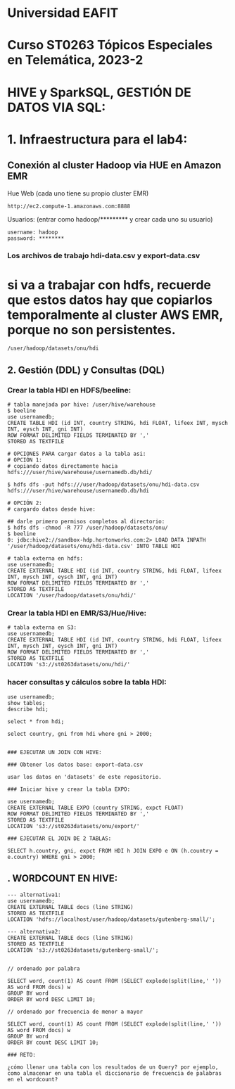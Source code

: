 # Universidad EAFIT
# Curso ST0263 Tópicos Especiales en Telemática, 2023-2

# HIVE y SparkSQL, GESTIÓN DE DATOS VIA SQL:

# 1. Infraestructura para el lab4:

## Conexión al cluster Hadoop via HUE en Amazon EMR

Hue Web (cada uno tiene su propio cluster EMR)

    http://ec2.compute-1.amazonaws.com:8888
    

Usuarios: (entrar como hadoop/********* y crear cada uno su usuario)

    username: hadoop
    password: ********
  
### Los archivos de trabajo hdi-data.csv y export-data.csv
# si va a trabajar con hdfs, recuerde que estos datos hay que copiarlos temporalmente al cluster AWS EMR, porque no son persistentes.

```
/user/hadoop/datasets/onu/hdi
```

## 2. Gestión (DDL) y Consultas (DQL)

### Crear la tabla HDI en HDFS/beeline:

    # tabla manejada por hive: /user/hive/warehouse
    $ beeline 
    use usernamedb;
    CREATE TABLE HDI (id INT, country STRING, hdi FLOAT, lifeex INT, mysch INT, eysch INT, gni INT) 
    ROW FORMAT DELIMITED FIELDS TERMINATED BY ','
    STORED AS TEXTFILE

    # OPCIONES PARA cargar datos a la tabla asi:
    # OPCIÓN 1:
    # copiando datos directamente hacia hdfs:///user/hive/warehouse/usernamedb.db/hdi/

    $ hdfs dfs -put hdfs:///user/hadoop/datasets/onu/hdi-data.csv hdfs:///user/hive/warehouse/usernamedb.db/hdi

    # OPCIÓN 2:
    # cargardo datos desde hive:

    ## darle primero permisos completos al directorio:
    $ hdfs dfs -chmod -R 777 /user/hadoop/datasets/onu/
    $ beeline
    0: jdbc:hive2://sandbox-hdp.hortonworks.com:2> LOAD DATA INPATH '/user/hadoop/datasets/onu/hdi-data.csv' INTO TABLE HDI

    # tabla externa en hdfs: 
    use usernamedb;
    CREATE EXTERNAL TABLE HDI (id INT, country STRING, hdi FLOAT, lifeex INT, mysch INT, eysch INT, gni INT) 
    ROW FORMAT DELIMITED FIELDS TERMINATED BY ',' 
    STORED AS TEXTFILE 
    LOCATION '/user/hadoop/datasets/onu/hdi/'

### Crear la tabla HDI en EMR/S3/Hue/Hive:

    # tabla externa en S3: 
    use usernamedb;
    CREATE EXTERNAL TABLE HDI (id INT, country STRING, hdi FLOAT, lifeex INT, mysch INT, eysch INT, gni INT) 
    ROW FORMAT DELIMITED FIELDS TERMINATED BY ',' 
    STORED AS TEXTFILE 
    LOCATION 's3://st0263datasets/onu/hdi/'


### hacer consultas y cálculos sobre la tabla HDI:

    use usernamedb;
    show tables;
    describe hdi;

    select * from hdi;

    select country, gni from hdi where gni > 2000;    


    ### EJECUTAR UN JOIN CON HIVE:

    ### Obtener los datos base: export-data.csv

    usar los datos en 'datasets' de este repositorio.

    ### Iniciar hive y crear la tabla EXPO:

    use usernamedb;
    CREATE EXTERNAL TABLE EXPO (country STRING, expct FLOAT) 
    ROW FORMAT DELIMITED FIELDS TERMINATED BY ',' 
    STORED AS TEXTFILE 
    LOCATION 's3://st0263datasets/onu/export/'

    ### EJECUTAR EL JOIN DE 2 TABLAS:

    SELECT h.country, gni, expct FROM HDI h JOIN EXPO e ON (h.country = e.country) WHERE gni > 2000;

## . WORDCOUNT EN HIVE:

    --- alternativa1:
    use usernamedb;
    CREATE EXTERNAL TABLE docs (line STRING) 
    STORED AS TEXTFILE 
    LOCATION 'hdfs://localhost/user/hadoop/datasets/gutenberg-small/';

    --- alternativa2:
    CREATE EXTERNAL TABLE docs (line STRING) 
    STORED AS TEXTFILE 
    LOCATION 's3://st0263datasets/gutenberg-small/';


    // ordenado por palabra

    SELECT word, count(1) AS count FROM (SELECT explode(split(line,' ')) AS word FROM docs) w 
    GROUP BY word 
    ORDER BY word DESC LIMIT 10;

    // ordenado por frecuencia de menor a mayor

    SELECT word, count(1) AS count FROM (SELECT explode(split(line,' ')) AS word FROM docs) w 
    GROUP BY word 
    ORDER BY count DESC LIMIT 10;

    ### RETO:

    ¿cómo llenar una tabla con los resultados de un Query? por ejemplo, como almacenar en una tabla el diccionario de frecuencia de palabras en el wordcount?
